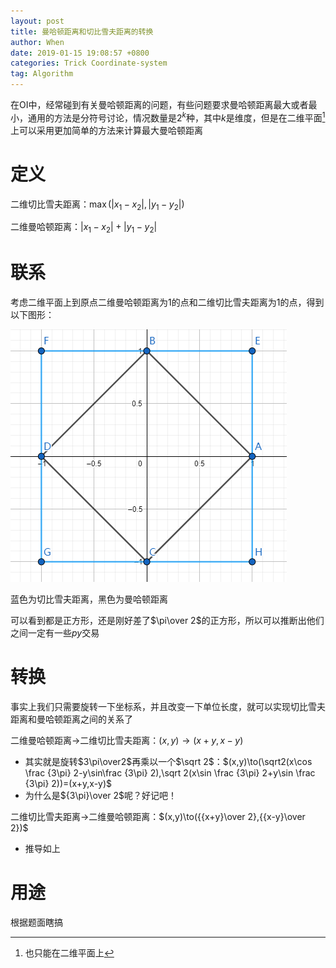 ```yaml
---
layout: post
title: 曼哈顿距离和切比雪夫距离的转换
author: When
date: 2019-01-15 19:08:57 +0800
categories: Trick Coordinate-system
tag: Algorithm
---
```


在OI中，经常碰到有关曼哈顿距离的问题，有些问题要求曼哈顿距离最大或者最小，通用的方法是分符号讨论，情况数量是$2^k​$种，其中$k​$是维度，但是在二维平面[^1]上可以采用更加简单的方法来计算最大曼哈顿距离

[^1]:也只能在二维平面上

# 定义

二维切比雪夫距离：$\max(|x_1-x_2|,|y_1-y_2|)$

二维曼哈顿距离：$|x_1-x_2|+|y_1-y_2|$

# 联系

考虑二维平面上到原点二维曼哈顿距离为$1​$的点和二维切比雪夫距离为$1​$的点，得到以下图形：

![1547551803436](assets/1547551803436.png)

蓝色为切比雪夫距离，黑色为曼哈顿距离

可以看到都是正方形，还是刚好差了$\pi\over 2​$的正方形，所以可以推断出他们之间一定有一些*py*交易

# 转换

事实上我们只需要旋转一下坐标系，并且改变一下单位长度，就可以实现切比雪夫距离和曼哈顿距离之间的关系了

二维曼哈顿距离$\to$二维切比雪夫距离：$(x,y)\to(x+y,x-y)$

- 其实就是旋转$3\pi\over2$再乘以一个$\sqrt 2$：$(x,y)\to(\sqrt2(x\cos \frac {3\pi} 2-y\sin\frac {3\pi} 2),\sqrt 2(x\sin \frac {3\pi} 2+y\sin \frac {3\pi} 2))=(x+y,x-y)$
- 为什么是${3\pi}\over 2​$呢？好记吧！

二维切比雪夫距离$\to$二维曼哈顿距离：$(x,y)\to({{x+y}\over 2},{{x-y}\over 2})$

- 推导如上

# 用途

根据题面瞎搞

